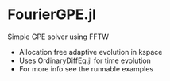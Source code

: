 # FourierGPE.jl
Simple GPE solver using FFTW

- Allocation free adaptive evolution in kspace
- Uses OrdinaryDiffEq.jl for time evolution
- For more info see the runnable examples 
